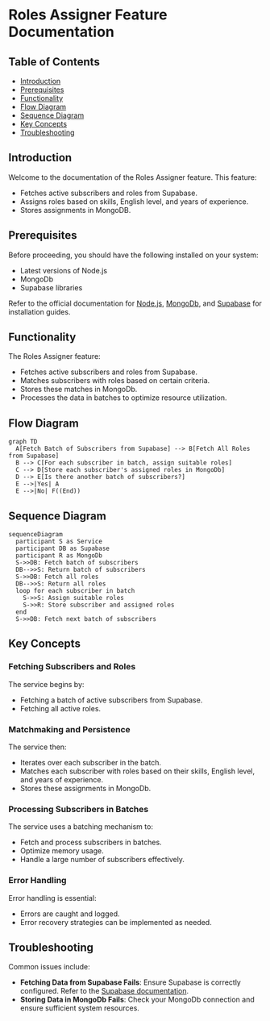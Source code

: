 # Roles Assigner Feature Documentation

## Table of Contents

- [Introduction](#introduction)
- [Prerequisites](#prerequisites)
- [Functionality](#functionality)
- [Flow Diagram](#flow-diagram)
- [Sequence Diagram](#sequence-diagram)
- [Key Concepts](#key-concepts)
- [Troubleshooting](#troubleshooting)

## Introduction

Welcome to the documentation of the Roles Assigner feature. This feature:

- Fetches active subscribers and roles from Supabase.
- Assigns roles based on skills, English level, and years of experience.
- Stores assignments in MongoDB.

## Prerequisites

Before proceeding, you should have the following installed on your system:

- Latest versions of Node.js
- MongoDb
- Supabase libraries

Refer to the official documentation for [Node.js](https://nodejs.org/), [MongoDb](https://www.mongodb.com/docs/), and [Supabase](https://supabase.io/) for installation guides.

## Functionality

The Roles Assigner feature:

- Fetches active subscribers and roles from Supabase.
- Matches subscribers with roles based on certain criteria.
- Stores these matches in MongoDb.
- Processes the data in batches to optimize resource utilization.

## Flow Diagram

```mermaid
graph TD
  A[Fetch Batch of Subscribers from Supabase] --> B[Fetch All Roles from Supabase]
  B --> C[For each subscriber in batch, assign suitable roles]
  C --> D[Store each subscriber's assigned roles in MongoDb]
  D --> E[Is there another batch of subscribers?]
  E -->|Yes| A
  E -->|No| F((End))
```

## Sequence Diagram

```mermaid
sequenceDiagram
  participant S as Service
  participant DB as Supabase
  participant R as MongoDb
  S->>DB: Fetch batch of subscribers
  DB-->>S: Return batch of subscribers
  S->>DB: Fetch all roles
  DB-->>S: Return all roles
  loop for each subscriber in batch
    S->>S: Assign suitable roles
    S->>R: Store subscriber and assigned roles
  end
  S->>DB: Fetch next batch of subscribers
```

## Key Concepts

### Fetching Subscribers and Roles

The service begins by:

- Fetching a batch of active subscribers from Supabase.
- Fetching all active roles.

### Matchmaking and Persistence

The service then:

- Iterates over each subscriber in the batch.
- Matches each subscriber with roles based on their skills, English level, and years of experience.
- Stores these assignments in MongoDb.

### Processing Subscribers in Batches

The service uses a batching mechanism to:

- Fetch and process subscribers in batches.
- Optimize memory usage.
- Handle a large number of subscribers effectively.

### Error Handling

Error handling is essential:

- Errors are caught and logged.
- Error recovery strategies can be implemented as needed.

## Troubleshooting

Common issues include:

- **Fetching Data from Supabase Fails**: Ensure Supabase is correctly configured. Refer to the [Supabase documentation](https://supabase.io/docs/reference/javascript/getting-started).
- **Storing Data in MongoDb Fails**: Check your MongoDb connection and ensure sufficient system resources.
